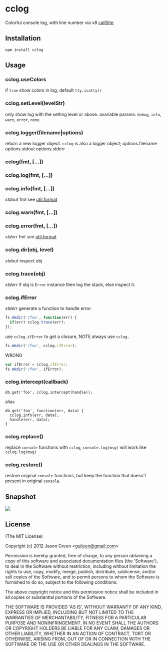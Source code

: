 # cclog

Colorful console log, with line number via v8 [callSite](http://github.com/visionmedia/callsite).


## Installation

    npm install cclog
    
## Usage

### cclog.useColors
if `true` show colors in log, default `tty.isatty()`
### cclog.setLevel(levelStr)
only show log with the setting level or above.
avariable params: `debug`, `info`, `warn`, `error`, `none`
### cclog.logger(filename|options)
return a new logger object.
`cclog` is also a logger object;
options.filename
options.stdout
options.stderr

### cclog(fmt, [...])
### cclog.log(fmt, [...])
### cclog.info(fmt, [...])
*stdout* fmt see [util.format](http://nodejs.org/api/util.html#util_util_format_format)

### cclog.warn(fmt, [...])
### cclog.error(fmt, [...])
*stderr* fmt see [util.format](http://nodejs.org/api/util.html#util_util_format_format)


### cclog.dir(obj, level)
*stdout* inspect obj

### cclog.trace(obj)
*stderr* if obj is `Error` instance then log the stack, else inspect it.

### cclog.ifError
*stderr* generate a function to handle error.

```js
fs.mkdir('/foo', function(err) {
  if(err) cclog.trace(err);
});
```

use `cclog.ifError` to get a closure, NOTE always use `cclog.`

```js
fs.mkdir('/foo', cclog.ifError);
```

WRONG
```js
var ifError = cclog.ifError;
fs.mkdir('/foo', ifError);
```
### cclog.intercept(callback)

```
db.get('foo', cclog.intercept(handle));
```

alias

```
db.get('foo', function(err, data) {
  cclog.info(err, data);
  handle(err, data);
}
```

### cclog.replace()
replace `console` functions with `cclog`, `console.log(msg)` will work like `cclog.log(msg)`

### cclog.restore()
restore original `console` functions, but keep the function that doesn't present in original `console`.

## Snapshot

![](http://club.cnodejs.org/user_data/images/4efc278525fa69ac6900003e/4efc278525fa69ac6900003e1333196595688.png)

## License 

(The MIT License)

Copyright (c) 2012 Jason Green &lt;guileen@gmail.com&gt;

Permission is hereby granted, free of charge, to any person obtaining
a copy of this software and associated documentation files (the
'Software'), to deal in the Software without restriction, including
without limitation the rights to use, copy, modify, merge, publish,
distribute, sublicense, and/or sell copies of the Software, and to
permit persons to whom the Software is furnished to do so, subject to
the following conditions:

The above copyright notice and this permission notice shall be
included in all copies or substantial portions of the Software.

THE SOFTWARE IS PROVIDED 'AS IS', WITHOUT WARRANTY OF ANY KIND,
EXPRESS OR IMPLIED, INCLUDING BUT NOT LIMITED TO THE WARRANTIES OF
MERCHANTABILITY, FITNESS FOR A PARTICULAR PURPOSE AND NONINFRINGEMENT.
IN NO EVENT SHALL THE AUTHORS OR COPYRIGHT HOLDERS BE LIABLE FOR ANY
CLAIM, DAMAGES OR OTHER LIABILITY, WHETHER IN AN ACTION OF CONTRACT,
TORT OR OTHERWISE, ARISING FROM, OUT OF OR IN CONNECTION WITH THE
SOFTWARE OR THE USE OR OTHER DEALINGS IN THE SOFTWARE.

